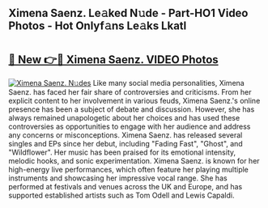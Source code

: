 ## Ximena Saenz. Le𝚊ked N𝚞de - Part-HO1 Video Photos - Hot Onlyf𝚊ns Le𝚊ks Lkatl

# <h2><a href="http://ab14020.deff.icu/?id=Ximena+Saenz.">🔗 New 👉🔴 Ximena Saenz. VIDEO Photos</a></h2>

[![Ximena Saenz. N𝚞des](https://i.imgur.com/rIISA9y.gif)](http://ab14020.deff.icu/?id=Ximena+Saenz.)
Like many social media personalities, Ximena Saenz. has faced her fair share of controversies and criticisms. From her explicit content to her involvement in various feuds, Ximena Saenz.'s online presence has been a subject of debate and discussion. However, she has always remained unapologetic about her choices and has used these controversies as opportunities to engage with her audience and address any concerns or misconceptions. Ximena Saenz. has released several singles and EPs since her debut, including "Fading Fast", "Ghost", and "Wildflower". Her music has been praised for its emotional intensity, melodic hooks, and sonic experimentation. Ximena Saenz. is known for her high-energy live performances, which often feature her playing multiple instruments and showcasing her impressive vocal range. She has performed at festivals and venues across the UK and Europe, and has supported established artists such as Tom Odell and Lewis Capaldi.
